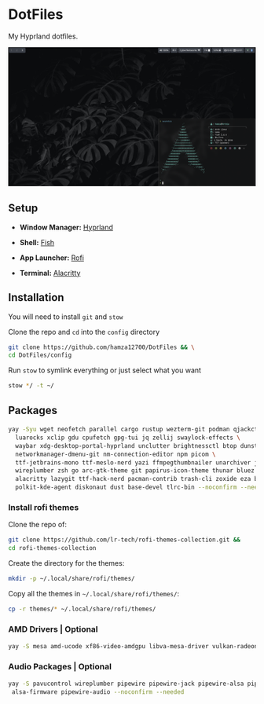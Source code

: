 # DotFiles

My Hyprland dotfiles.

![HomeScreen](./screenshots/screenshot.png)

## Setup

- **Window Manager:** [Hyprland](https://hyprland.org/)

- **Shell:** [Fish](https://github.com/fish-shell/fish-shell)

- **App Launcher:** [Rofi](https://github.com/davatorium/rofi)

- **Terminal:** [Alacritty](https://github.com/alacritty/alacritty)

## Installation

You will need to install `git` and `stow`

Clone the repo and `cd` into the `config` directory

```bash
git clone https://github.com/hamza12700/DotFiles && \
cd DotFiles/config
```

Run `stow` to symlink everything or just select what you want

```bash
stow */ -t ~/
```

## Packages

```bash
yay -Syu wget neofetch parallel cargo rustup wezterm-git podman qjackctl ly firefox yt-dlp grim slurp hyprland-git copyq mpv gnome-keyring fish wf-recorder \
  luarocks xclip gdu cpufetch gpg-tui jq zellij swaylock-effects \
  waybar xdg-desktop-portal-hyprland unclutter brightnessctl btop dunst fd fzf github-cli network-manager-applet \
  networkmanager-dmenu-git nm-connection-editor npm picom \
  ttf-jetbrains-mono ttf-meslo-nerd yazi ffmpegthumbnailer unarchiver jq poppler fd ripgrep fzf zoxide \
  wireplumber zsh go arc-gtk-theme git papirus-icon-theme thunar bluez bluez-utils ripgrep cliphist feh swaybg ranger \
  alacritty lazygit ttf-hack-nerd pacman-contrib trash-cli zoxide eza bat starship nodejs rofi unzip \
  polkit-kde-agent diskonaut dust base-devel tlrc-bin --noconfirm --needed
```
### Install rofi themes

Clone the repo of:

```bash
git clone https://github.com/lr-tech/rofi-themes-collection.git &&
cd rofi-themes-collection
```

Create the directory for the themes:

```bash
mkdir -p ~/.local/share/rofi/themes/
```
Copy all the themes in `~/.local/share/rofi/themes/`:

```bash
cp -r themes/* ~/.local/share/rofi/themes/
```

### AMD Drivers | Optional

```bash
yay -S mesa amd-ucode xf86-video-amdgpu libva-mesa-driver vulkan-radeon --noconfirm --needed
```

### Audio Packages | Optional

```bash
yay -S pavucontrol wireplumber pipewire pipewire-jack pipewire-alsa pipewire-pulse alsa-utils \
 alsa-firmware pipewire-audio --noconfirm --needed
```
